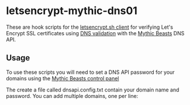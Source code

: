 letsencrypt-mythic-dns01
========================

These are hook scripts for the [letsencrypt.sh client](https://github.com/lukas2511/letsencrypt.sh)
for verifying Let's Encrypt SSL certificates using 
[DNS validation](https://letsencrypt.github.io/acme-spec/#rfc.section.7.4) with the [Mythic Beasts](https://www.mythic-beasts.com) DNS API.

Usage
-----

To use these scripts you will need to set a DNS API password for your domains
using the [Mythic Beasts control panel](https://ctrlpanel.mythic-beasts.com)

The create a file called dnsapi.config.txt contain your domain name and
password.  You can add multiple domains, one per line:



